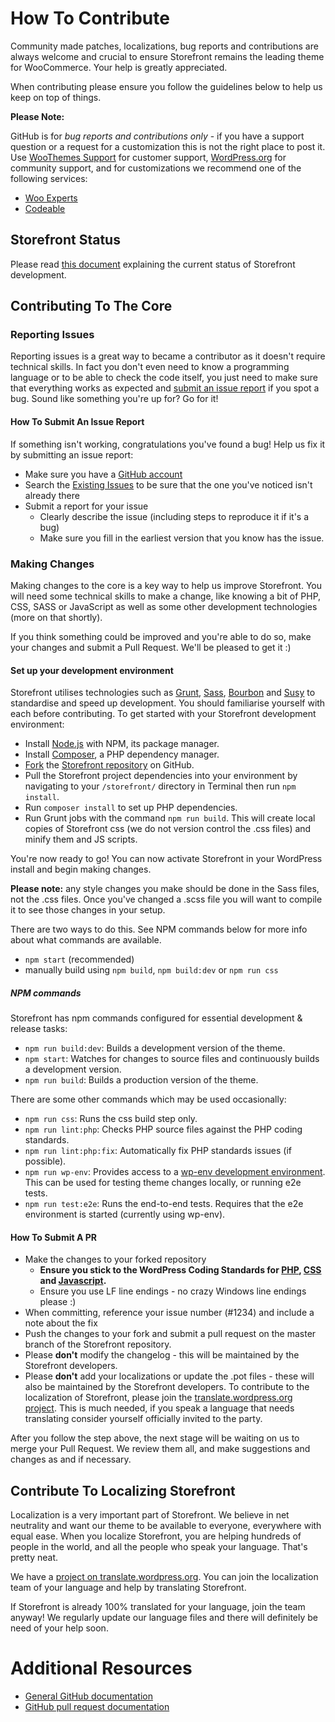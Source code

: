 # How To Contribute

Community made patches, localizations, bug reports and contributions are always welcome and crucial to ensure Storefront remains the leading theme for WooCommerce. Your help is greatly appreciated.

When contributing please ensure you follow the guidelines below to help us keep on top of things.

**Please Note:**

GitHub is for _bug reports and contributions only_ - if you have a support question or a request for a customization this is not the right place to post it. Use [WooThemes Support](https://support.woothemes.com) for customer support, [WordPress.org](http://wordpress.org/support/themes/storefront) for community support, and for customizations we recommend one of the following services:

-   [Woo Experts](https://woocommerce.com/experts/)
-   [Codeable](https://codeable.io/)

## Storefront Status

Please read [this document](./STOREFRONT_STATUS.md) explaining the current status of Storefront development.

## Contributing To The Core

### Reporting Issues

Reporting issues is a great way to became a contributor as it doesn't require technical skills. In fact you don't even need to know a programming language or to be able to check the code itself, you just need to make sure that everything works as expected and [submit an issue report](https://github.com/woothemes/woocommerce/issues/new) if you spot a bug. Sound like something you're up for? Go for it!

#### How To Submit An Issue Report

If something isn't working, congratulations you've found a bug! Help us fix it by submitting an issue report:

-   Make sure you have a [GitHub account](https://github.com/signup/free)
-   Search the [Existing Issues](https://github.com/woothemes/storefront/issues) to be sure that the one you've noticed isn't already there
-   Submit a report for your issue
    -   Clearly describe the issue (including steps to reproduce it if it's a bug)
    -   Make sure you fill in the earliest version that you know has the issue.

### Making Changes

Making changes to the core is a key way to help us improve Storefront. You will need some technical skills to make a change, like knowing a bit of PHP, CSS, SASS or JavaScript as well as some other development technologies (more on that shortly).

If you think something could be improved and you're able to do so, make your changes and submit a Pull Request. We'll be pleased to get it :)

#### Set up your development environment

Storefront utilises technologies such as [Grunt](http://gruntjs.com/), [Sass](http://sass-lang.com/), [Bourbon](http://bourbon.io/) and [Susy](http://susy.oddbird.net/) to standardise and speed up development. You should familiarise yourself with each before contributing. To get started with your Storefront development environment:

-   Install [Node.js](https://nodejs.org/en/) with NPM, its package manager.
-   Install [Composer](https://getcomposer.org), a PHP dependency manager.
-   [Fork](https://help.github.com/articles/fork-a-repo/) the [Storefront repository](https://github.com/woothemes/storefront) on GitHub.
-   Pull the Storefront project dependencies into your environment by navigating to your `/storefront/` directory in Terminal then run `npm install`.
-   Run `composer install` to set up PHP dependencies.
-   Run Grunt jobs with the command `npm run build`. This will create local copies of Storefront css (we do not version control the .css files) and minify them and JS scripts.

You're now ready to go! You can now activate Storefront in your WordPress install and begin making changes.

**Please note:** any style changes you make should be done in the Sass files, not the .css files. Once you've changed a .scss file you will want to compile it to see those changes in your setup.

There are two ways to do this. See NPM commands below for more info about what commands are available.

-   `npm start` (recommended)
-   manually build using `npm build`, `npm build:dev` or `npm run css`

##### NPM commands

Storefront has npm commands configured for essential development & release tasks:

-   `npm run build:dev`: Builds a development version of the theme.
-   `npm start`: Watches for changes to source files and continuously builds a development version.
-   `npm run build`: Builds a production version of the theme.

There are some other commands which may be used occasionally:

-   `npm run css`: Runs the css build step only.
-   `npm run lint:php`: Checks PHP source files against the PHP coding standards.
-   `npm run lint:php:fix`: Automatically fix PHP standards issues (if possible).
-   `npm run wp-env`: Provides access to a [wp-env development environment](https://developer.wordpress.org/block-editor/packages/packages-env/). This can be used for testing theme changes locally, or running e2e tests.
-   `npm run test:e2e`: Runs the end-to-end tests. Requires that the e2e environment is started (currently using wp-env).

#### How To Submit A PR

-   Make the changes to your forked repository
    -   **Ensure you stick to the WordPress Coding Standards for [PHP](http://make.wordpress.org/core/handbook/coding-standards/php/), [CSS](https://make.wordpress.org/core/handbook/best-practices/coding-standards/css/) and [Javascript](https://make.wordpress.org/core/handbook/best-practices/coding-standards/javascript/).**
    -   Ensure you use LF line endings - no crazy Windows line endings please :)
-   When committing, reference your issue number (#1234) and include a note about the fix
-   Push the changes to your fork and submit a pull request on the master branch of the Storefront repository.
-   Please **don't** modify the changelog - this will be maintained by the Storefront developers.
-   Please **don't** add your localizations or update the .pot files - these will also be maintained by the Storefront developers. To contribute to the localization of Storefront, please join the [translate.wordpress.org project](https://translate.wordpress.org/projects/wp-themes/storefront). This is much needed, if you speak a language that needs translating consider yourself officially invited to the party.

After you follow the step above, the next stage will be waiting on us to merge your Pull Request. We review them all, and make suggestions and changes as and if necessary.

## Contribute To Localizing Storefront

Localization is a very important part of Storefront. We believe in net neutrality and want our theme to be available to everyone, everywhere with equal ease. When you localize Storefront, you are helping hundreds of people in the world, and all the people who speak your language. That's pretty neat.

We have a [project on translate.wordpress.org](https://translate.wordpress.org/projects/wp-themes/storefront). You can join the localization team of your language and help by translating Storefront.

If Storefront is already 100% translated for your language, join the team anyway! We regularly update our language files and there will definitely be need of your help soon.

# Additional Resources

-   [General GitHub documentation](http://help.github.com/)
-   [GitHub pull request documentation](http://help.github.com/send-pull-requests/)

